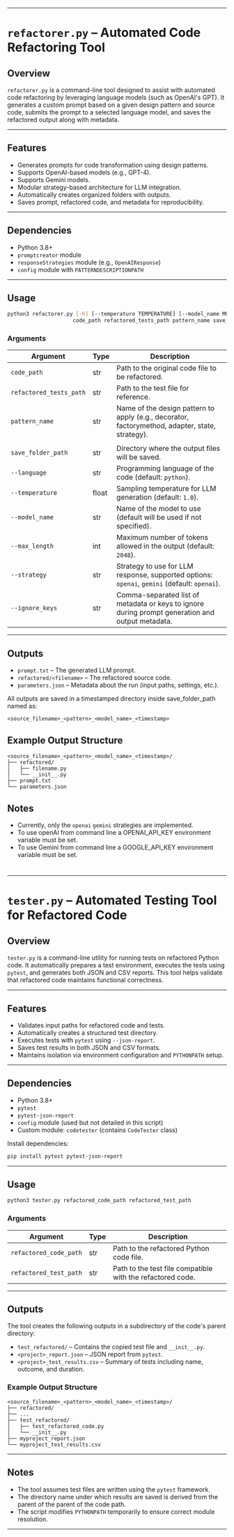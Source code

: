 

---

# `refactorer.py` – Automated Code Refactoring Tool

## Overview

`refactorer.py` is a command-line tool designed to assist with automated code refactoring by leveraging language models (such as OpenAI's GPT). It generates a custom prompt based on a given design pattern and source code, submits the prompt to a selected language model, and saves the refactored output along with metadata.

---

## Features

* Generates prompts for code transformation using design patterns.
* Supports OpenAI-based models (e.g., GPT-4).
* Supports Gemini models.
* Modular strategy-based architecture for LLM integration.
* Automatically creates organized folders with outputs.
* Saves prompt, refactored code, and metadata for reproducibility.

---

## Dependencies

* Python 3.8+
* `promptcreator` module
* `responseStrategies` module (e.g., `OpenAIResponse`)
* `config` module with `PATTERNDESCRIPTIONPATH`

---

## Usage

```bash
python3 refactorer.py [-h] [--temperature TEMPERATURE] [--model_name MODEL_NAME] [--max_length MAX_LENGTH] [--strategy]
                     code_path refactored_tests_path pattern_name save_folder_path
```

### Arguments

| Argument                | Type  | Description                                                                                      |
| ----------------------- | ----- | ------------------------------------------------------------------------------------------------ |
| `code_path`             | str   | Path to the original code file to be refactored.                                                 |
| `refactored_tests_path` | str   | Path to the test file for reference.                                                             |
| `pattern_name`          | str   | Name of the design pattern to apply (e.g., decorator, factorymethod, adapter, state, strategy).  |
                                                             |
| `save_folder_path`      | str   | Directory where the output files will be saved.                                                  |
| `--language`            | str   | Programming language of the code (default: `python`).                                            |
| `--temperature`         | float | Sampling temperature for LLM generation (default: `1.0`).                                        |
| `--model_name`          | str   | Name of the model to use (default will be used if not specified).                                |
| `--max_length`          | int   | Maximum number of tokens allowed in the output (default: `2048`).                                |
| `--strategy`            | str   | Strategy to use for LLM response, supported options: `openai`, `gemini` (default: `openai`).     |
| `--ignore_keys`         | str   | Comma-separated list of metadata or keys to ignore during prompt generation and output metadata. |


---

## Outputs

* `prompt.txt` – The generated LLM prompt.
* `refactored/<filename>` – The refactored source code.
* `parameters.json` – Metadata about the run (input paths, settings, etc.).

All outputs are saved in a timestamped directory inside save_folder_path named as:

```
<source_filename>_<pattern>_<model_name>_<timestamp>
```

## Example Output Structure

```
<source_filename>_<pattern>_<model_name>_<timestamp>/
├── refactored/
│   ├── filename.py
│   └── __init__.py
├── prompt.txt
└── parameters.json
```

## Notes

* Currently, only the `openai` `gemini` strategies are implemented.
* To use openAI from command line a OPENAI_API_KEY environment variable must be set.
* To use Gemini from command line a GOOGLE_API_KEY environment variable must be set.


#
---

# `tester.py` – Automated Testing Tool for Refactored Code

## Overview

`tester.py` is a command-line utility for running tests on refactored Python code. It automatically prepares a test environment, executes the tests using `pytest`, and generates both JSON and CSV reports. This tool helps validate that refactored code maintains functional correctness.

---

## Features

* Validates input paths for refactored code and tests.
* Automatically creates a structured test directory.
* Executes tests with `pytest` using `--json-report`.
* Saves test results in both JSON and CSV formats.
* Maintains isolation via environment configuration and `PYTHONPATH` setup.

---

## Dependencies

* Python 3.8+
* `pytest`
* `pytest-json-report`
* `config` module (used but not detailed in this script)
* Custom module: `codetester` (contains `CodeTester` class)

Install dependencies:

```bash
pip install pytest pytest-json-report
```

---

## Usage

```bash
python3 tester.py refactored_code_path refactored_test_path
```

### Arguments

| Argument               | Type | Description                                                |
| ---------------------- | ---- | ---------------------------------------------------------- |
| `refactored_code_path` | str  | Path to the refactored Python code file.                   |
| `refactored_test_path` | str  | Path to the test file compatible with the refactored code. |

---

## Outputs

The tool creates the following outputs in a subdirectory of the code's parent directory:

* `test_refactored/` – Contains the copied test file and `__init__.py`.
* `<project>_report.json` – JSON report from `pytest`.
* `<project>_test_results.csv` – Summary of tests including name, outcome, and duration.

### Example Output Structure

```
<source_filename>_<pattern>_<model_name>_<timestamp>/
├── refactored/
├── ...
├── test_refactored/
│   ├── test_refactored_code.py
│   └── __init__.py
├── myproject_report.json
└── myproject_test_results.csv
```

---

## Notes

* The tool assumes test files are written using the `pytest` framework.
* The directory name under which results are saved is derived from the parent of the parent of the code path.
* The script modifies `PYTHONPATH` temporarily to ensure correct module resolution.

---

